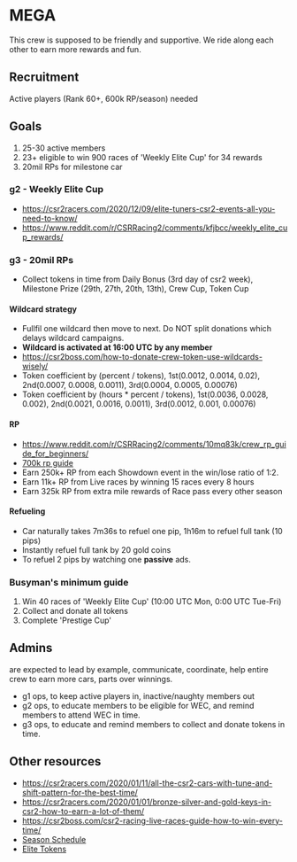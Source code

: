 # MEGA
This crew is supposed to be friendly and supportive. We ride along each other to earn more rewards and fun.

## Recruitment
Active players (Rank 60+, 600k RP/season) needed

## Goals
1. 25-30 active members
2. 23+ eligible to win 900 races of 'Weekly Elite Cup' for 34 rewards
3. 20mil RPs for milestone car

### g2 - Weekly Elite Cup
- https://csr2racers.com/2020/12/09/elite-tuners-csr2-events-all-you-need-to-know/
- https://www.reddit.com/r/CSRRacing2/comments/kfjbcc/weekly_elite_cup_rewards/

### g3 - 20mil RPs
- Collect tokens in time from Daily Bonus (3rd day of csr2 week), Milestone Prize (29th, 27th, 20th, 13th), Crew Cup, Token Cup

#### Wildcard strategy
- Fullfil one wildcard then move to next. Do NOT split donations which delays wildcard campaigns.
- **Wildcard is activated at 16:00 UTC by any member**
- https://csr2boss.com/how-to-donate-crew-token-use-wildcards-wisely/
- Token coefficient by (percent / tokens), 1st(0.0012, 0.0014, 0.02), 2nd(0.0007, 0.0008, 0.0011), 3rd(0.0004, 0.0005, 0.00076)
- Token coefficient by (hours * percent / tokens), 1st(0.0036, 0.0028, 0.002), 2nd(0.0021, 0.0016, 0.0011), 3rd(0.0012, 0.001, 0.00076)

#### RP
- https://www.reddit.com/r/CSRRacing2/comments/10mq83k/crew_rp_guide_for_beginners/
- [700k rp guide](https://csr2btb.wordpress.com/2019/09/16/csr2-season-events-schedule-and-prize/)
- Earn 250k+ RP from each Showdown event in the win/lose ratio of 1:2.
- Earn 11k+ RP from Live races by winning 15 races every 8 hours
- Earn 325k RP from extra mile rewards of Race pass every other season

#### Refueling
- Car naturally takes 7m36s to refuel one pip, 1h16m to refuel full tank (10 pips)
- Instantly refuel full tank by 20 gold coins
- To refuel 2 pips by watching one **passive** ads.

### Busyman's minimum guide
1. Win 40 races of 'Weekly Elite Cup' (10:00 UTC Mon, 0:00 UTC Tue-Fri)
2. Collect and donate all tokens
3. Complete 'Prestige Cup'

## Admins
are expected to lead by example, communicate, coordinate, help entire crew to earn more cars, parts over winnings.
- g1 ops, to keep active players in, inactive/naughty members out
- g2 ops, to educate members to be eligible for WEC, and remind members to attend WEC in time.
- g3 ops, to educate and remind members to collect and donate tokens in time.

## Other resources
- https://csr2racers.com/2020/01/11/all-the-csr2-cars-with-tune-and-shift-pattern-for-the-best-time/
- https://csr2racers.com/2020/01/01/bronze-silver-and-gold-keys-in-csr2-how-to-earn-a-lot-of-them/
- https://csr2boss.com/csr2-racing-live-races-guide-how-to-win-every-time/
- [Season Schedule](https://docs.google.com/spreadsheets/d/1jsgWgXeBoPMRBNFMbDjJLuDbk90S9DuI_o8sPuSyBmI/htmlview)
- [Elite Tokens](https://docs.google.com/spreadsheets/d/e/2PACX-1vTPHrSP6Ttu1Ctc7_jTQRtXIQFd9-9emCuc8oe_FtnLSjvJBj7e3OM8sNjCo8dVb901kyRqFvr-Inng/pubhtml)
